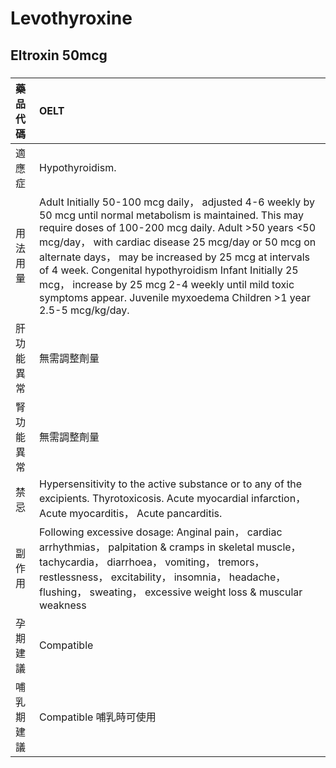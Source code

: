 # Levothyroxine

## Eltroxin 50mcg

##### 

| 藥品代碼   | OELT                                                                                                                                                                                                                                                                                                                                                                                                                                                                          |
|:-----------|:------------------------------------------------------------------------------------------------------------------------------------------------------------------------------------------------------------------------------------------------------------------------------------------------------------------------------------------------------------------------------------------------------------------------------------------------------------------------------|
| 適應症     | Hypothyroidism.                                                                                                                                                                                                                                                                                                                                                                                                                                                               |
| 用法用量   | Adult Initially 50-100 mcg daily， adjusted 4-6 weekly by 50 mcg until normal metabolism is maintained. This may require doses of 100-200 mcg daily. Adult >50 years <50 mcg/day， with cardiac disease 25 mcg/day or 50 mcg on alternate days， may be increased by 25 mcg at intervals of 4 week. Congenital hypothyroidism Infant Initially 25 mcg， increase by 25 mcg 2-4 weekly until mild toxic symptoms appear. Juvenile myxoedema Children >1 year 2.5-5 mcg/kg/day. |
| 肝功能異常 | 無需調整劑量                                                                                                                                                                                                                                                                                                                                                                                                                                                                  |
| 腎功能異常 | 無需調整劑量                                                                                                                                                                                                                                                                                                                                                                                                                                                                  |
| 禁忌       | Hypersensitivity to the active substance or to any of the excipients. Thyrotoxicosis. Acute myocardial infarction， Acute myocarditis， Acute pancarditis.                                                                                                                                                                                                                                                                                                                    |
| 副作用     | Following excessive dosage: Anginal pain， cardiac arrhythmias， palpitation & cramps in skeletal muscle， tachycardia， diarrhoea， vomiting， tremors， restlessness， excitability， insomnia， headache， flushing， sweating， excessive weight loss & muscular weakness                                                                                                                                                                                                 |
| 孕期建議   | Compatible                                                                                                                                                                                                                                                                                                                                                                                                                                                                    |
| 哺乳期建議 | Compatible 哺乳時可使用                                                                                                                                                                                                                                                                                                                                                                                                                                                       |

